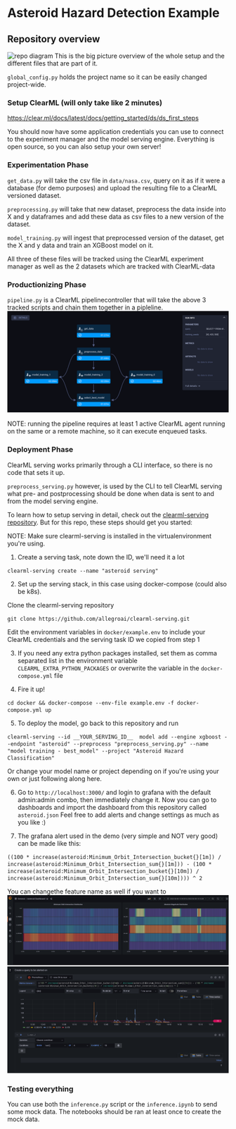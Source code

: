 # Asteroid Hazard Detection Example

## Repository overview
![repo diagram](diagram/diagram.png)
This is the big picture overview of the whole setup and the different files that are part of it.

`global_config.py` holds the project name so it can be easily changed project-wide.

### Setup ClearML (will only take like 2 minutes)
https://clear.ml/docs/latest/docs/getting_started/ds/ds_first_steps

You should now have some application credentials you can use to connect to the experiment manager and the model serving engine. Everything is open source, so you can also setup your own server!

### Experimentation Phase
`get_data.py` will take the csv file in `data/nasa.csv`, query on it as if it were a database (for demo purposes) and upload the resulting file to a ClearML versioned dataset.

`preprocessing.py` will take that new dataset, preprocess the data inside into X and y dataframes and add these data as csv files to a new version of the dataset.

`model_training.py` will ingest that preprocessed version of the dataset, get the X and y data and train an XGBoost model on it.

All three of these files will be tracked using the ClearML experiment manager as well as the 2 datasets which are tracked with ClearML-data

### Productionizing Phase
`pipeline.py` is a ClearML pipelinecontroller that will take the above 3 tracked scripts and chain them together in a pipleline.
![pipeline UI example](images/pipeline.png)

NOTE: running the pipeline requires at least 1 active ClearML agent running on the same or a remote machine, so it can execute enqueued tasks.

### Deployment Phase
ClearML serving works primarily through a CLI interface, so there is no code that sets it up.

`preprocess_serving.py` however, is used by the CLI to tell ClearML serving what pre- and postprocessing should be done when data is sent to and from the model serving engine.

To learn how to setup serving in detail, check out the [clearml-serving repository](https://github.com/allegroai/clearml-serving). But for this repo, these steps should get you started:



NOTE: Make sure clearml-serving is installed in the virtualenvironment you're using.

1. Create a serving task, note down the ID, we'll need it a lot
```
clearml-serving create --name "asteroid serving"
```

2. Set up the serving stack, in this case using docker-compose (could also be k8s).

Clone the clearml-serving repository
```
git clone https://github.com/allegroai/clearml-serving.git
```

Edit the environment variables in `docker/example.env` to include your ClearML credentials and the serving task ID we copied from step 1

3. If you need any extra python packages installed, set them as comma separated list in the environment variable `CLEARML_EXTRA_PYTHON_PACKAGES` or overwrite the variable in the `docker-compose.yml` file

4. Fire it up!
```
cd docker && docker-compose --env-file example.env -f docker-compose.yml up
```

5. To deploy the model, go back to this repository and run
```
clearml-serving --id __YOUR_SERVING_ID__  model add --engine xgboost --endpoint "asteroid" --preprocess "preprocess_serving.py" --name "model training - best_model" --project "Asteroid Hazard Classification"
```
Or change your model name or project depending on if you're using your own or just following along here.

6. Go to `http://localhost:3000/` and login to grafana with the default admin:admin combo, then immediately change it.
Now you can go to dashboards and import the dashboard from this repository called `asteroid.json`
Feel free to add alerts and change settings as much as you like :)

7. The grafana alert used in the demo (very simple and NOT very good) can be made like this:
```
((100 * increase(asteroid:Minimum_Orbit_Intersection_bucket{}[1m]) / increase(asteroid:Minimum_Orbit_Intersection_sum{}[1m])) - (100 * increase(asteroid:Minimum_Orbit_Intersection_bucket{}[10m]) / increase(asteroid:Minimum_Orbit_Intersection_sum{}[10m]))) ^ 2
```
You can changethe feature name as well if you want to
![Grafana screenshot](images/dashboard.png)
![Alert screenshot](images/alert.png)

### Testing everything
You can use both the `inference.py` script or the `inference.ipynb` to send some mock data. The notebooks should be ran at least once to create the mock data.

